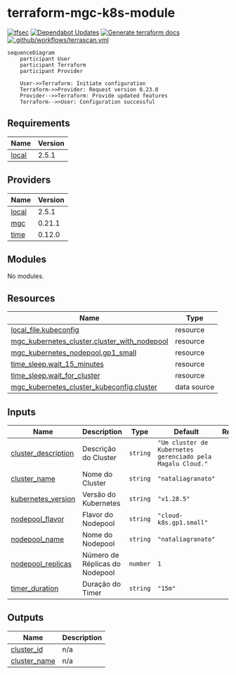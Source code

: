 # terraform-mgc-k8s-module

[![tfsec](https://github.com/nataliagranato/terraform-mgc-k8s-module/actions/workflows/tfscan.yml/badge.svg)](https://github.com/nataliagranato/terraform-mgc-k8s-module/actions/workflows/tfscan.yml) [![Dependabot Updates](https://github.com/nataliagranato/terraform-mgc-k8s-module/actions/workflows/dependabot/dependabot-updates/badge.svg)](https://github.com/nataliagranato/terraform-mgc-k8s-module/actions/workflows/dependabot/dependabot-updates) [![Generate terraform docs](https://github.com/nataliagranato/terraform-mgc-k8s-module/actions/workflows/documentation.yml/badge.svg)](https://github.com/nataliagranato/terraform-mgc-k8s-module/actions/workflows/documentation.yml) [![.github/workflows/terrascan.yml](https://github.com/nataliagranato/terraform-mgc-k8s-module/actions/workflows/terrascan.yml/badge.svg)](https://github.com/nataliagranato/terraform-mgc-k8s-module/actions/workflows/terrascan.yml)

```mermaid
sequenceDiagram
    participant User
    participant Terraform
    participant Provider

    User->>Terraform: Initiate configuration
    Terraform->>Provider: Request version 0.23.0
    Provider-->>Terraform: Provide updated features
    Terraform-->>User: Configuration successful
```


<!-- BEGIN_TF_DOCS -->
## Requirements

| Name | Version |
|------|---------|
| <a name="requirement_local"></a> [local](#requirement\_local) | 2.5.1 |

## Providers

| Name | Version |
|------|---------|
| <a name="provider_local"></a> [local](#provider\_local) | 2.5.1 |
| <a name="provider_mgc"></a> [mgc](#provider\_mgc) | 0.21.1 |
| <a name="provider_time"></a> [time](#provider\_time) | 0.12.0 |

## Modules

No modules.

## Resources

| Name | Type |
|------|------|
| [local_file.kubeconfig](https://registry.terraform.io/providers/hashicorp/local/2.5.1/docs/resources/file) | resource |
| [mgc_kubernetes_cluster.cluster_with_nodepool](https://registry.terraform.io/providers/magalucloud/mgc/latest/docs/resources/kubernetes_cluster) | resource |
| [mgc_kubernetes_nodepool.gp1_small](https://registry.terraform.io/providers/magalucloud/mgc/latest/docs/resources/kubernetes_nodepool) | resource |
| [time_sleep.wait_15_minutes](https://registry.terraform.io/providers/hashicorp/time/latest/docs/resources/sleep) | resource |
| [time_sleep.wait_for_cluster](https://registry.terraform.io/providers/hashicorp/time/latest/docs/resources/sleep) | resource |
| [mgc_kubernetes_cluster_kubeconfig.cluster](https://registry.terraform.io/providers/magalucloud/mgc/latest/docs/data-sources/kubernetes_cluster_kubeconfig) | data source |

## Inputs

| Name | Description | Type | Default | Required |
|------|-------------|------|---------|:--------:|
| <a name="input_cluster_description"></a> [cluster\_description](#input\_cluster\_description) | Descrição do Cluster | `string` | `"Um cluster de Kubernetes gerenciado pela Magalu Cloud."` | no |
| <a name="input_cluster_name"></a> [cluster\_name](#input\_cluster\_name) | Nome do Cluster | `string` | `"nataliagranato"` | no |
| <a name="input_kubernetes_version"></a> [kubernetes\_version](#input\_kubernetes\_version) | Versão do Kubernetes | `string` | `"v1.28.5"` | no |
| <a name="input_nodepool_flavor"></a> [nodepool\_flavor](#input\_nodepool\_flavor) | Flavor do Nodepool | `string` | `"cloud-k8s.gp1.small"` | no |
| <a name="input_nodepool_name"></a> [nodepool\_name](#input\_nodepool\_name) | Nome do Nodepool | `string` | `"nataliagranato"` | no |
| <a name="input_nodepool_replicas"></a> [nodepool\_replicas](#input\_nodepool\_replicas) | Número de Réplicas do Nodepool | `number` | `1` | no |
| <a name="input_timer_duration"></a> [timer\_duration](#input\_timer\_duration) | Duração do Timer | `string` | `"15m"` | no |

## Outputs

| Name | Description |
|------|-------------|
| <a name="output_cluster_id"></a> [cluster\_id](#output\_cluster\_id) | n/a |
| <a name="output_cluster_name"></a> [cluster\_name](#output\_cluster\_name) | n/a |
<!-- END_TF_DOCS -->
